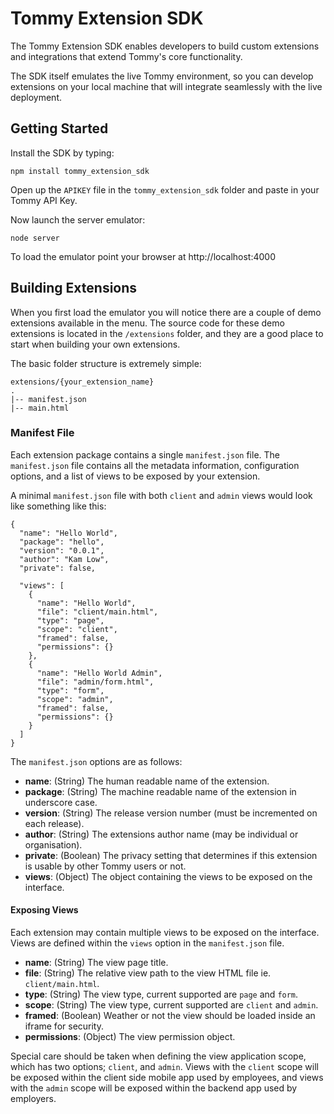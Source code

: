 # Tommy Extension SDK

The Tommy Extension SDK enables developers to build custom extensions and integrations that extend Tommy's core functionality.

The SDK itself emulates the live Tommy environment, so you can develop extensions on your local machine that will integrate seamlessly with the live deployment.

## Getting Started

Install the SDK by typing:

```
npm install tommy_extension_sdk
```

Open up the `APIKEY` file in the `tommy_extension_sdk` folder and paste in your Tommy API Key.

Now launch the server emulator:

```
node server
```

To load the emulator point your browser at http://localhost:4000

## Building Extensions

When you first load the emulator you will notice there are a couple of demo extensions available in the menu. The source code for these demo extensions is located in the `/extensions` folder, and they are a good place to start when building your own extensions.

The basic folder structure is extremely simple:

~~~
extensions/{your_extension_name}
.
|-- manifest.json
|-- main.html
~~~

### Manifest File

Each extension package contains a single `manifest.json` file. The `manifest.json` file contains all the metadata information, configuration options, and a list of views to be exposed by your extension.

A minimal `manifest.json` file with both `client` and `admin` views would look like something like this:

```
{
  "name": "Hello World",
  "package": "hello",
  "version": "0.0.1",
  "author": "Kam Low",
  "private": false,

  "views": [
    {
      "name": "Hello World",
      "file": "client/main.html",
      "type": "page",
      "scope": "client",
      "framed": false,
      "permissions": {}
    },
    {
      "name": "Hello World Admin",
      "file": "admin/form.html",
      "type": "form",
      "scope": "admin",
      "framed": false,
      "permissions": {}
    }
  ]
}
```

The `manifest.json` options are as follows:

* **name**: (String) The human readable name of the extension.
* **package**: (String) The machine readable name of the extension in underscore case.
* **version**: (String) The release version number (must be incremented on each release).
* **author**: (String) The extensions author name (may be individual or organisation).
* **private**: (Boolean) The privacy setting that determines if this extension is usable by other Tommy users or not.
* **views**: (Object) The object containing the views to be exposed on the interface.

#### Exposing Views

Each extension may contain multiple views to be exposed on the interface. Views are defined within the `views` option in the `manifest.json` file.

* **name**: (String) The view page title.
* **file**: (String) The relative view path to the view HTML file ie. `client/main.html`.
* **type**: (String) The view type, current supported are `page` and `form`.
* **scope**: (String) The view type, current supported are `client` and `admin`.
* **framed**: (Boolean) Weather or not the view should be loaded inside an iframe for security.
* **permissions**: (Object) The view permission object.

Special care should be taken when defining the view application scope, which has two options; `client`, and `admin`. Views with the `client` scope will be exposed within the client side mobile app used by employees, and views with the `admin` scope will be exposed within the backend app used by employers.
